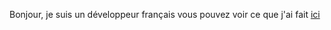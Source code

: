 Bonjour, je suis un développeur français vous pouvez voir ce que j'ai fait [ici](https://mimedevsite.web.app/logiciel.html)
